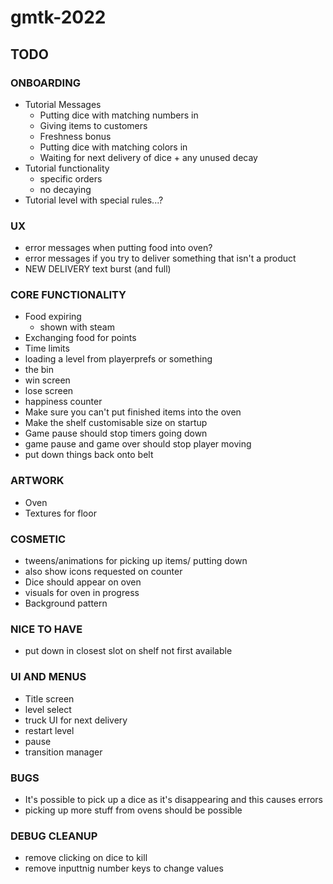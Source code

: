# gmtk-2022

## TODO

### ONBOARDING
* Tutorial Messages
    * Putting dice with matching numbers in
    * Giving items to customers
    * Freshness bonus
    * Putting dice with matching colors in
    * Waiting for next delivery of dice + any unused decay
* Tutorial functionality
    * specific orders
    * no decaying
* Tutorial level with special rules...?

### UX
* error messages when putting food into oven?
* error messages if you try to deliver something that isn't a product
* NEW DELIVERY text burst (and full)

### CORE FUNCTIONALITY
* Food expiring
    * shown with steam
* Exchanging food for points
* Time limits
* loading a level from playerprefs or something
* the bin
* win screen
* lose screen
* happiness counter
* Make sure you can't put finished items into the oven
* Make the shelf customisable size on startup
* Game pause should stop timers going down
* game pause and game over should stop player moving
* put down things back onto belt

### ARTWORK
* Oven
* Textures for floor

### COSMETIC
* tweens/animations for picking up items/ putting down
* also show icons requested on counter
* Dice should appear on oven
* visuals for oven in progress
* Background pattern

### NICE TO HAVE
* put down in closest slot on shelf not first available

### UI AND MENUS
* Title screen
* level select
* truck UI for next delivery
* restart level
* pause
* transition manager

### BUGS
* It's possible to pick up a dice as it's disappearing and this causes errors
* picking up more stuff from ovens should be possible

### DEBUG CLEANUP
* remove clicking on dice to kill
* remove inputtnig number keys to change values